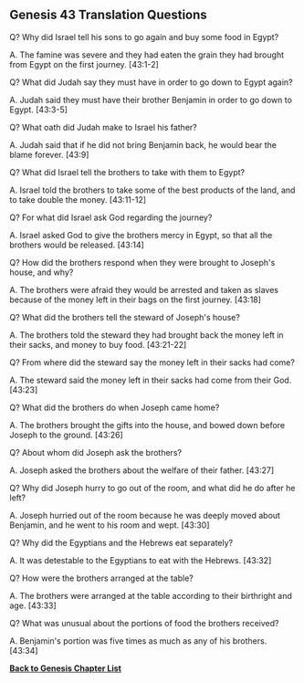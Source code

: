 ## Genesis 43 Translation Questions ##

Q? Why did Israel tell his sons to go again and buy some food in Egypt?

A. The famine was severe and they had eaten the grain they had brought from Egypt on the first journey. [43:1-2]

Q? What did Judah say they must have in order to go down to Egypt again?

A. Judah said they must have their brother Benjamin in order to go down to Egypt. [43:3-5]

Q? What oath did Judah make to Israel his father?

A. Judah said that if he did not bring Benjamin back, he would bear the blame forever. [43:9]

Q? What did Israel tell the brothers to take with them to Egypt?

A. Israel told the brothers to take some of the best products of the land, and to take double the money. [43:11-12]

Q? For what did Israel ask God regarding the journey?

A. Israel asked God to give the brothers mercy in Egypt, so that all the brothers would be released. [43:14]

Q? How did the brothers respond when they were brought to Joseph's house, and why?

A. The brothers were afraid they would be arrested and taken as slaves because of the money left in their bags on the first journey. [43:18]

Q? What did the brothers tell the steward of Joseph's house?

A. The brothers told the steward they had brought back the money left in their sacks, and money to buy food. [43:21-22]

Q? From where did the steward say the money left in their sacks had come?

A. The steward said the money left in their sacks had come from their God. [43:23]

Q? What did the brothers do when Joseph came home?

A. The brothers brought the gifts into the house, and bowed down before Joseph to the ground. [43:26]

Q? About whom did Joseph ask the brothers?

A. Joseph asked the brothers about the welfare of their father. [43:27]

Q? Why did Joseph hurry to go out of the room, and what did he do after he left?

A. Joseph hurried out of the room because he was deeply moved about Benjamin, and he went to his room and wept. [43:30]

Q? Why did the Egyptians and the Hebrews eat separately?

A. It was detestable to the Egyptians to eat with the Hebrews. [43:32]

Q? How were the brothers arranged at the table?

A. The brothers were arranged at the table according to their birthright and age. [43:33]

Q? What was unusual about the portions of food the brothers received?

A. Benjamin's portion was five times as much as any of his brothers. [43:34]

__[Back to Genesis Chapter List](./)__

